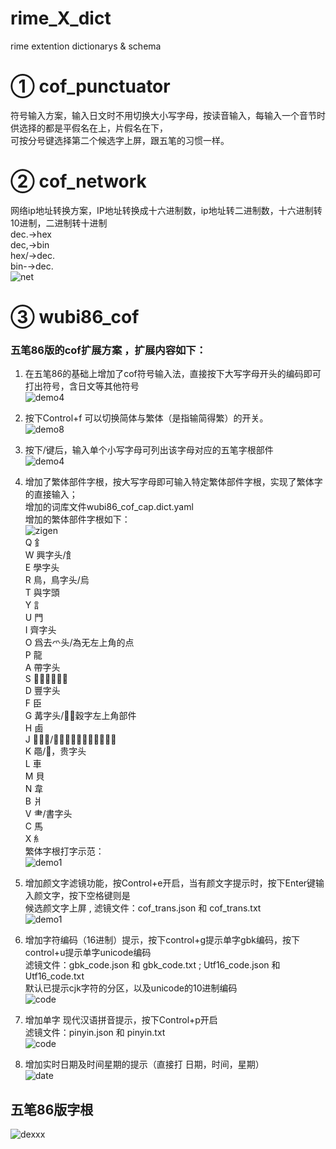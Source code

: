 # rime_X_dict
rime extention dictionarys &amp; schema

# ① cof_punctuator
符号输入方案，输入日文时不用切换大小写字母，按读音输入，每输入一个音节时供选择的都是平假名在上，片假名在下，<br>
可按分号键选择第二个候选字上屏，跟五笔的习惯一样。

# ② cof_network
网络ip地址转换方案，IP地址转换成十六进制数，ip地址转二进制数，十六进制转10进制，二进制转十进制<br>
dec.→hex <br>
dec,→bin <br>
hex/→dec. <br>
bin-→dec. <br>
![net](./pic/cof_network.gif) <br>


# ③ wubi86_cof
### 五笔86版的cof扩展方案 ，扩展内容如下：
1. 在五笔86的基础上增加了cof符号输入法，直接按下大写字母开头的编码即可打出符号，含日文等其他符号<br>
![demo4](./pic/watashi.gif) <br>

2. 按下Control+f 可以切换简体与繁体（是指输简得繁）的开关。<br>
![demo8](./pic/s2trad.gif) <br>
3. 按下/键后，输入单个小写字母可列出该字母对应的五笔字根部件<br>
![demo4](./pic/zigen.gif) <br>
4. 增加了繁体部件字根，按大写字母即可输入特定繁体部件字根，实现了繁体字的直接输入；<br>
增加的词库文件wubi86_cof_cap.dict.yaml<br>
增加的繁体部件字根如下：<br>
![zigen](./pic/zigen2.jpg) <br>
  Q		釒<br>
 W		興字头/飠<br>
 E		學字头<br>
 R		鳥，鳥字头/烏<br>
 T		與字頭<br>
 Y		訁<br>
 U		門<br>
 I		齊字头<br>
 O		爲去爫头/為无左上角的点<br>
 P		龍<br>
 A		帶字头<br>
 S		𡸸擊的左上角<br>
 D		豐字头<br>
 F		臣<br>
 G		冓字头/，穀字左上角部件<br>
 H		鹵<br>
 J		𢇇字底/肅字下面无竖，淵的右边<br>
 K		黽/𠀐，贵字头<br>
 L		車<br>
 M		貝<br>
 N		韋<br>
 B		爿<br>
 V		⺻/書字头<br>
 C		馬<br>
 X		糹<br>
  繁体字根打字示范： <br>
 ![demo1](./pic/fanzigen.gif) <br>
 
 5. 增加颜文字滤镜功能，按Control+e开启，当有颜文字提示时，按下Enter键输入颜文字，按下空格键则是<br>候选颜文字上屏
  , 滤镜文件：cof_trans.json 和 cof_trans.txt <br>
 ![demo1](./pic/emoji3.gif) <br>
 
 6. 增加字符编码（16进制）提示，按下control+g提示单字gbk编码，按下control+u提示单字unicode编码<br>
 滤镜文件：gbk_code.json 和 gbk_code.txt ; Utf16_code.json 和 Utf16_code.txt<br>
 默认已提示cjk字符的分区，以及unicode的10进制编码<br>
 ![code](./pic/gucode.gif)
 
 7. 增加单字 现代汉语拼音提示，按下Control+p开启<br>
 滤镜文件：pinyin.json 和 pinyin.txt <br>
![code](./pic/pinyin.gif)
 
 8. 增加实时日期及时间星期的提示（直接打 日期，时间，星期）<br>
![date](./pic/date.gif)
 
 ## 五笔86版字根
  ![dexxx](./pic/5b86.jpg) <br>

